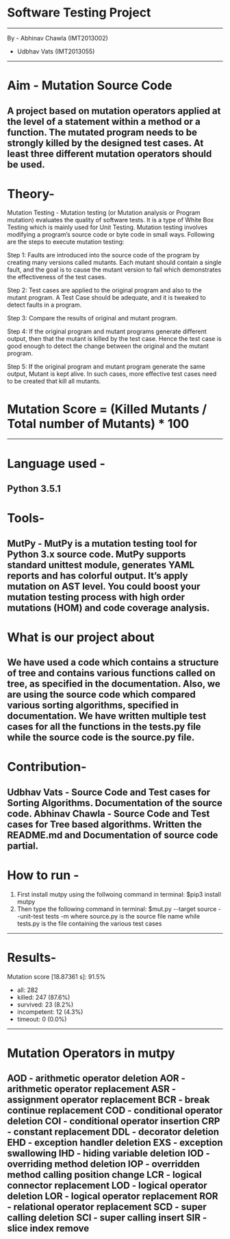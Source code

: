 # Software Testing Project
------------------------------------------
By - Abhinav Chawla (IMT2013002)
   - Udbhav Vats (IMT2013055)
------------------------------------------
# Aim - Mutation Source Code

A project based on mutation operators applied at the level of a statement within a method or a function. The mutated program needs to be strongly killed by the designed test cases. At least three different mutation operators should be used.
------------------------------------------
# Theory-

Mutation Testing - Mutation testing (or Mutation analysis or Program mutation) evaluates the quality of software tests. It is a type of White Box Testing which is mainly used for Unit Testing. Mutation testing involves modifying a program’s source code or byte code in small ways. Following are the steps to execute mutation testing:

Step 1: Faults are introduced into the source code of the program by creating many versions called mutants. Each mutant should contain a single fault, and the goal is to cause the mutant version to fail which demonstrates the effectiveness of the test cases.

Step 2: Test cases are applied to the original program and also to the mutant program. A Test Case should be adequate, and it is tweaked to detect faults in a program.

Step 3: Compare the results of original and mutant program.

Step 4: If the original program and mutant programs generate different output, then that the mutant is killed by the test case. Hence the test case is good enough to detect the change between the original and the mutant program.

Step 5: If the original program and mutant program generate the same output, Mutant is kept alive. In such cases, more effective test cases need to be created that kill all mutants.

# Mutation Score = (Killed Mutants / Total number of Mutants) * 100

------------------------------------------
# Language used -

Python 3.5.1
------------------------------------------
# Tools-

MutPy - MutPy is a mutation testing tool for Python 3.x source code. MutPy supports standard unittest module, generates YAML reports and has colorful output. It’s apply mutation on AST level. You could boost your mutation testing process with high order mutations (HOM) and code coverage analysis.
-------------------------------------------
# What is our project about

We have used a code which contains a structure of tree and contains various functions called on tree, as specified in the documentation. Also, we are using the source code which compared various sorting algorithms, specified in documentation. We have written multiple test cases for all the functions in the tests.py file while the source code is the source.py file.
-------------------------------------------
# Contribution-

Udbhav Vats - Source Code and Test cases for Sorting Algorithms. Documentation of the source code.
Abhinav Chawla - Source Code and Test cases for  Tree based algorithms. Written the README.md and Documentation of source code partial.
-------------------------------------------
# How to run -

1. First install mutpy using the follwoing command in terminal: $pip3 install mutpy
2. Then type the following command in terminal: $mut.py --target source --unit-test tests -m
    where source.py is the source file name while tests.py is the file containing the various test cases
--------------------------------------------
# Results-

Mutation score [18.87361 s]: 91.5%
   - all: 282
   - killed: 247 (87.6%)
   - survived: 23 (8.2%)
   - incompetent: 12 (4.3%)
   - timeout: 0 (0.0%)

------------------------------------------
# Mutation Operators in mutpy

AOD - arithmetic operator deletion
AOR - arithmetic operator replacement
ASR - assignment operator replacement
BCR - break continue replacement
COD - conditional operator deletion
COI - conditional operator insertion
CRP - constant replacement
DDL - decorator deletion
EHD - exception handler deletion
EXS - exception swallowing
IHD - hiding variable deletion
IOD - overriding method deletion
IOP - overridden method calling position change
LCR - logical connector replacement
LOD - logical operator deletion
LOR - logical operator replacement
ROR - relational operator replacement
SCD - super calling deletion
SCI - super calling insert
SIR - slice index remove
--------------------------------------------
